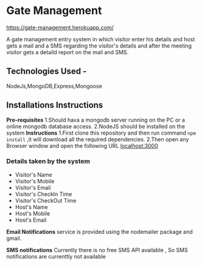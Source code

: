 # Gate Management
<https://gate-management.herokuapp.com/>

A gate management entry system in which visitor enter his details and host gets a mail and a SMS regarding the visitor's details and after the meeting visitor gets a detaild report on the mail and SMS.

## Technologies Used - 
NodeJs,MongoDB,Express,Mongoose

## Installations Instructions
  **Pre-requisites** 
    1.Should hava a mongodb server running on the PC or a online mongodb database access.
    2.NodeJS should be installed on the system
  **Instructions**
    1.First clone this repository and then run command `npm install` ,it will download all the required dependencies.
    2.Then open any Browser window and open the following URL <localhost:3000>
### Details taken by the system
- Visitor's Name
- Visitor's Mobile
- Visitor's Email
- Visitor's CheckIn Time
- Visitor's CheckOut Time
- Host's Name
- Host's Mobile
- Host's Email

**Email Notifications** service is provided using the nodemailer package and gmail. 

**SMS notifications** Currently there is no free SMS API available , So SMS notifications are currenttly not available



